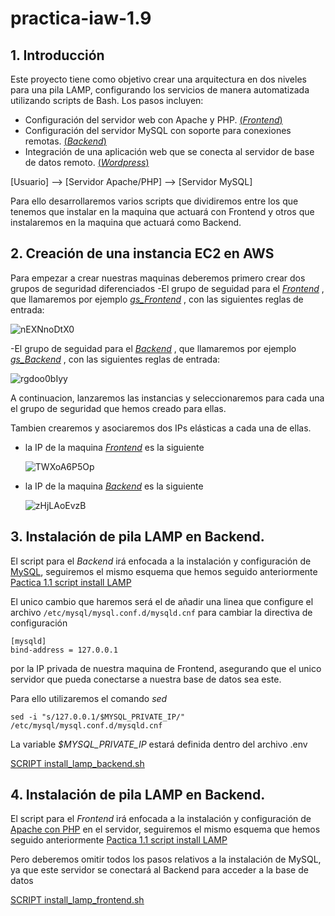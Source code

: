 # practica-iaw-1.9

## 1. Introducción
Este proyecto tiene como objetivo crear una arquitectura en dos niveles para una pila LAMP, configurando los servicios de manera automatizada utilizando scripts de Bash. Los pasos incluyen:

- Configuración del servidor web con Apache y PHP. <ins>(*Frontend*)</ins> 
- Configuración del servidor MySQL con soporte para conexiones remotas. <ins>(*Backend*)</ins> 
- Integración de una aplicación web que se conecta al servidor de base de datos remoto. <ins>(*Wordpress*)</ins>

[Usuario] --> [Servidor Apache/PHP] --> [Servidor MySQL]

Para ello desarrollaremos varios scripts que dividiremos entre los que tenemos que instalar en la maquina que actuará con Frontend y otros que instalaremos en la maquina que actuará como Backend.

## 2. Creación de una instancia EC2 en AWS

Para empezar a crear nuestras maquinas deberemos primero crear dos grupos de seguridad diferenciados
-El grupo de seguidad para el <ins>*Frontend*</ins> , que llamaremos por ejemplo <ins>*gs_Frontend*</ins> , con las siguientes reglas de entrada: 

  ![nEXNnoDtX0](https://github.com/user-attachments/assets/6c9b5957-657f-4546-bcca-74f3a7a5163d)


-El grupo de seguidad para el <ins>*Backend*</ins> , que llamaremos por ejemplo <ins>*gs_Backend*</ins> , con las siguientes reglas de entrada: 

  ![rgdoo0bIyy](https://github.com/user-attachments/assets/9af7db71-59ee-45eb-8605-5496bb20d09c)

A continuacion, lanzaremos las instancias y seleccionaremos para cada una el grupo de seguridad que hemos creado para ellas.

Tambien crearemos y asociaremos dos IPs elásticas a cada una de ellas.

- la IP de la maquina <ins>*Frontend*</ins> es la siguiente

  ![TWXoA6P5Op](https://github.com/user-attachments/assets/a5aec8b3-bd36-4085-9615-9babb266c538)

- la IP de la maquina <ins>*Backend*</ins> es la siguiente

  ![zHjLAoEvzB](https://github.com/user-attachments/assets/fcf52f0f-20a1-402c-98ba-4de8ff2c6747)


## 3. Instalación de pila LAMP en Backend.

El script para el *Backend* irá enfocada a la instalación y configuración de <ins>MySQL</ins>, seguiremos el mismo esquema que hemos seguido anteriormente [Pactica 1.1 script install LAMP](https://github.com/marinaferb92/practica-iaw-1.1/blob/03508db12ab4537559efa67ba80acf9b137da50e/scripts/install_lamp.sh) 

El unico cambio que haremos será el de añadir una linea que configure el archivo `/etc/mysql/mysql.conf.d/mysqld.cnf` para cambiar la directiva de configuración 

````
[mysqld]
bind-address = 127.0.0.1
````

por la IP privada de nuestra maquina de Frontend, asegurando que el unico servidor que pueda conectarse a nuestra base de datos sea este. 

Para ello utilizaremos el comando *sed* 

`sed -i "s/127.0.0.1/$MYSQL_PRIVATE_IP/" /etc/mysql/mysql.conf.d/mysqld.cnf`

La variable *$MYSQL_PRIVATE_IP* estará definida dentro del archivo .env 

<ins>[SCRIPT install_lamp_backend.sh](https://github.com/marinaferb92/practica-iaw-1.9/blob/4a77fa3e6f3dafd380c8ef5e70cad00e2a2e3023/scripts/install_lamp_backend.sh) </ins>

## 4. Instalación de pila LAMP en Backend.
El script para el *Frontend* irá enfocada a la instalación y configuración de <ins>Apache con PHP</ins> en el servidor, seguiremos el mismo esquema que hemos seguido anteriormente [Pactica 1.1 script install LAMP](https://github.com/marinaferb92/practica-iaw-1.1/blob/03508db12ab4537559efa67ba80acf9b137da50e/scripts/install_lamp.sh) 

Pero deberemos omitir todos los pasos relativos a la instalación de MySQL, ya que este servidor se conectará al Backend para acceder a la base de datos

<ins>[SCRIPT install_lamp_frontend.sh](https://github.com/marinaferb92/practica-iaw-1.9/blob/1fc251435079787e491f9fb4e09cf44661404c1e/scripts/install_lamp_frontend.sh) </ins>







































